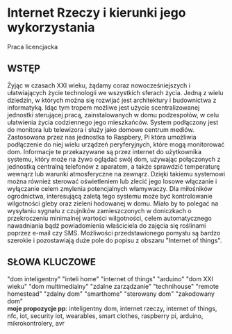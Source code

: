 # Internet Rzeczy i kierunki jego wykorzystania
Praca licencjacka

## WSTĘP
Żyjąc w czasach XXI wieku, żądamy coraz nowocześniejszych i ułatwiających życie technologii we wszystkich sferach życia. Jedną z wielu dziedzin, w których można się rozwijać jest architektury i budownictwa z informatyką.
Idąc tym tropem możliwe jest użycie scentralizowanej jednostki sterującej pracą, zainstalowanych w domu podzespołów, w celu ułatwienia życia codziennego jego mieszkańców.  System podłączony jest do monitora lub telewizora 
i służy jako domowe centrum mediów. Zastosowana przez nas jednostka to Raspbery, Pi która umożliwia podłączenie do niej wielu urządzeń peryferyjnych, które mogą monitorować dom. Informacje te przekazywane są przez internet
do użytkownika systemu, który może na żywo oglądać swój dom, używając połączonych z jednostką centralną telefonów z aparatem, a także sprawdzić temperaturę wewnąrz lub warunki atmosferyczne na zewnąrz. Dzięki takiemu systemowi można 
również sterować oświetleniem lub zlecić jego losowe włączanie i wyłączanie celem zmylenia potencjalnych włamywaczy. Dla miłośników ogrodnictwa, interesującą zaletą tego systemu może być kontrolowanie wilgotności gleby oraz
zieleni hodowanej w domu. Miało by to polegać na wysyłaniu sygnału z czujników zamieszczonych w doniczkach o przekroczeniu minimalnej wartości wilgotności, celem automatycznego nawadniania bądź 
powiadomienia właściciela do zajęcia się roślinami poprzez e-mail czy SMS. Możliwości przedstawionego pomysłu są bardzo szerokie i pozostawiają duże pole do popisu z obszaru "Internet of things".

## SŁOWA KLUCZOWE
"dom inteligentny" "inteli home" "internet of things" "arduino" "dom XXI wieku" "dom multimedialny" "zdalne zarządzanie" "technihouse" "remote homestead" "zdalny dom" "smarthome" "sterowany dom" "zakodowany dom"  
**moje propozycje pp**: inteligentny dom, internet rzeczy, internet of things, nfc, iot, security iot, wearables, smart clothes, raspberry pi, arduino, mikrokontrolery, avr
